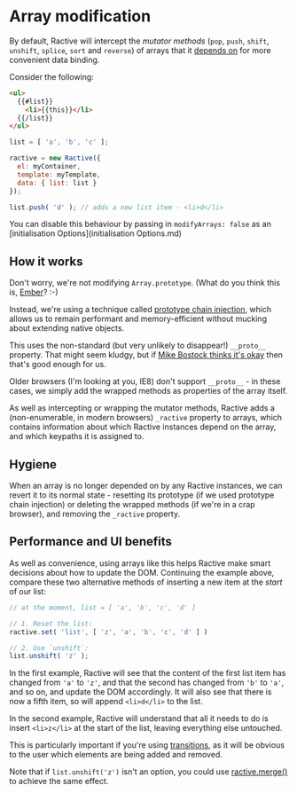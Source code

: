 # Array modification

By default, Ractive will intercept the *mutator methods* (`pop`, `push`, `shift`, `unshift`, `splice`, `sort` and `reverse`) of arrays that it [depends on](dependants) for more convenient data binding.

Consider the following:

```html
<ul>
  {{#list}}
    <li>{{this}}</li>
  {{/list}}
</ul>
```

```js
list = [ 'a', 'b', 'c' ];

ractive = new Ractive({
  el: myContainer,
  template: myTemplate,
  data: { list: list }
});

list.push( 'd' ); // adds a new list item - <li>d</li>
```

You can disable this behaviour by passing in `modifyArrays: false` as an [initialisation Options](initialisation Options.md)


## How it works

Don't worry, we're not modifying `Array.prototype`. (What do you think this is, [Ember](http://emberjs.com/guides/configuring-ember/disabling-prototype-extensions/)? :-)

Instead, we're using a technique called [prototype chain injection](http://perfectionkills.com/how-ecmascript-5-still-does-not-allow-to-subclass-an-array/#wrappers_prototype_chain_injection), which allows us to remain performant and memory-efficient without mucking about extending native objects.

This uses the non-standard (but very unlikely to disappear!) `__proto__` property. That might seem kludgy, but if [Mike Bostock thinks it's okay](http://bost.ocks.org/mike/selection/#subclass) then that's good enough for us.

Older browsers (I'm looking at you, IE8) don't support `__proto__` - in these cases, we simply add the wrapped methods as properties of the array itself.

As well as intercepting or wrapping the mutator methods, Ractive adds a (non-enumerable, in modern browsers) `_ractive` property to arrays, which contains information about which Ractive instances depend on the array, and which keypaths it is assigned to.


## Hygiene

When an array is no longer depended on by any Ractive instances, we can revert it to its normal state - resetting its prototype (if we used prototype chain injection) or deleting the wrapped methods (if we're in a crap browser), and removing the `_ractive` property.


## Performance and UI benefits

As well as convenience, using arrays like this helps Ractive make smart decisions about how to update the DOM. Continuing the example above, compare these two alternative methods of inserting a new item at the *start* of our list:

```js
// at the moment, list = [ 'a', 'b', 'c', 'd' ]

// 1. Reset the list:
ractive.set( 'list', [ 'z', 'a', 'b', 'c', 'd' ] )

// 2. Use `unshift`:
list.unshift( 'z' );
```

In the first example, Ractive will see that the content of the first list item has changed from `'a'` to `'z'`, and that the second has changed from `'b'` to `'a'`, and so on, and update the DOM accordingly. It will also see that there is now a fifth item, so will append `<li>d</li>` to the list.

In the second example, Ractive will understand that all it needs to do is insert `<li>z</li>` at the start of the list, leaving everything else untouched.

This is particularly important if you're using [transitions](transitions.md), as it will be obvious to the user which elements are being added and removed.

Note that if `list.unshift('z')` isn't an option, you could use [ractive.merge()](ractive.merge().md) to achieve the same effect.
